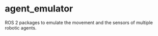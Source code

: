 # agent_emulator
ROS 2 packages to emulate the movement and the sensors of multiple robotic agents.
